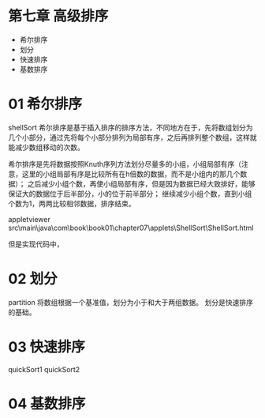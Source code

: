 # 第七章 高级排序

* 希尔排序
* 划分
* 快速排序
* 基数排序

# 01 希尔排序
shellSort
希尔排序是基于插入排序的排序方法，不同地方在于，先将数组划分为几个小部分，通过先将每个小部分排列为局部有序，之后再排列整个数组，这样就
能减少数组移动的次数。


希尔排序是先将数据按照Knuth序列方法划分尽量多的小组，小组局部有序（注意，这里的小组局部有序是比较所有在h倍数的数据，而不是小组内的那几个数据）；
之后减少小组个数，再使小组局部有序，但是因为数据已经大致排好，能够保证大的数据位于后半部分，小的位于前半部分；
继续减少小组个数，直到小组个数为1，两两比较相邻数据，排序结束。

appletviewer src\main\java\com\book\book01\chapter07\applets\ShellSort\ShellSort.html

但是实现代码中，


# 02 划分
partition
将数组根据一个基准值，划分为小于和大于两组数据。
划分是快速排序的基础。

# 03 快速排序
quickSort1
quickSort2


# 04 基数排序






